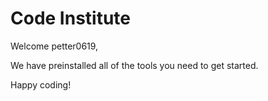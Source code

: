 # Code Institute

Welcome petter0619,

We have preinstalled all of the tools you need to get started.

Happy coding!
